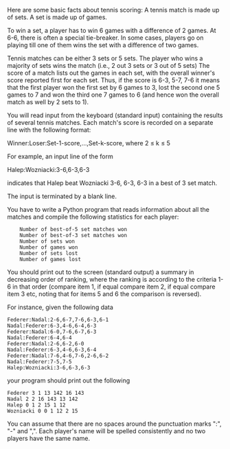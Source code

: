  Here are some basic facts about tennis scoring: A tennis match is made up of sets. A set is made up of games.

To win a set, a player has to win 6 games with a difference of 2 games. At 6-6, there is often a special tie-breaker. In some cases, players go on playing till one of them wins the set with a difference of two games.

Tennis matches can be either 3 sets or 5 sets. The player who wins a majority of sets wins the match (i.e., 2 out 3 sets or 3 out of 5 sets) The score of a match lists out the games in each set, with the overall winner's score reported first for each set. Thus, if the score is 6-3, 5-7, 7-6 it means that the first player won the first set by 6 games to 3, lost the second one 5 games to 7 and won the third one 7 games to 6 (and hence won the overall match as well by 2 sets to 1).

You will read input from the keyboard (standard input) containing the results of several tennis matches. Each match's score is recorded on a separate line with the following format:

Winner:Loser:Set-1-score,...,Set-k-score, where 2 ≤ k ≤ 5

For example, an input line of the form

Halep:Wozniacki:3-6,6-3,6-3

indicates that Halep beat Wozniacki 3-6, 6-3, 6-3 in a best of 3 set match.

The input is terminated by a blank line.

You have to write a Python program that reads information about all the matches and compile the following statistics for each player:
```
    Number of best-of-5 set matches won
    Number of best-of-3 set matches won
    Number of sets won
    Number of games won
    Number of sets lost
    Number of games lost 
```

You should print out to the screen (standard output) a summary in decreasing order of ranking, where the ranking is according to the criteria 1-6 in that order (compare item 1, if equal compare item 2, if equal compare item 3 etc, noting that for items 5 and 6 the comparison is reversed).

For instance, given the following data
```
Federer:Nadal:2-6,6-7,7-6,6-3,6-1
Nadal:Federer:6-3,4-6,6-4,6-3
Federer:Nadal:6-0,7-6,6-7,6-3
Nadal:Federer:6-4,6-4
Federer:Nadal:2-6,6-2,6-0
Nadal:Federer:6-3,4-6,6-3,6-4
Federer:Nadal:7-6,4-6,7-6,2-6,6-2
Nadal:Federer:7-5,7-5
Halep:Wozniacki:3-6,6-3,6-3
```
your program should print out the following
```
Federer 3 1 13 142 16 143
Nadal 2 2 16 143 13 142
Halep 0 1 2 15 1 12
Wozniacki 0 0 1 12 2 15
```
You can assume that there are no spaces around the punctuation marks ":", "-" and ",". Each player's name will be spelled consistently and no two players have the same name. 
